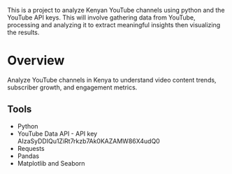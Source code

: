 This is a project to analyze Kenyan YouTube channels using python and the YouTube API keys. This will involve gathering data from YouTube, processing and analyzing it to extract meaningful insights then visualizing the results.

# Overview

Analyze YouTube channels in Kenya to understand video content trends, subscriber growth, and engagement metrics.

## Tools

* Python
* YouTube Data API - API key AIzaSyDDIQu1ZiRt7rkzb7Ak0KAZAMW86X4udQ0
* Requests
* Pandas
* Matplotlib and Seaborn
